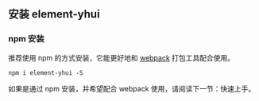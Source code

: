 ## 安装 element-yhui

### npm 安装

推荐使用 npm 的方式安装，它能更好地和 [webpack](https://webpack.js.org/) 打包工具配合使用。

```shell
npm i element-yhui -S
```

如果是通过 npm 安装，并希望配合 webpack 使用，请阅读下一节：快速上手。
